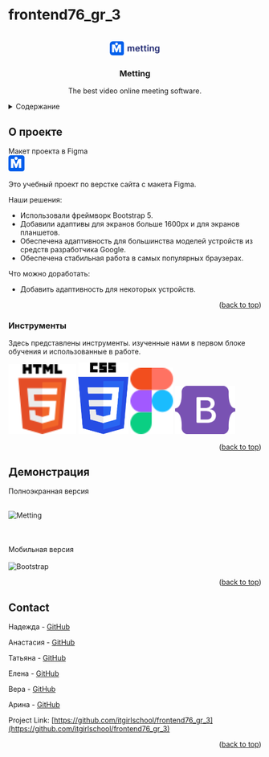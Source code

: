 # frontend76_gr_3

<!-- PROJECT SHIELDS -->
<!--
*** I'm using markdown "reference style" links for readability.
*** Reference links are enclosed in brackets [ ] instead of parentheses ( ).
*** See the bottom of this document for the declaration of the reference variables
*** for contributors-url, forks-url, etc. This is an optional, concise syntax you may use.
*** https://www.markdownguide.org/basic-syntax/#reference-style-links
-->
<!-- [![Contributors][contributors-shield]][contributors-url]
[![Forks][forks-shield]][forks-url]
[![Stargazers][stars-shield]][stars-url]
[![Issues][issues-shield]][issues-url]
[![MIT License][license-shield]][license-url]
[![LinkedIn][linkedin-shield]][linkedin-url] -->



<!-- PROJECT LOGO -->
<br />
<div align="center">
    <img src="./assets/png/Grouplogo2.png" alt="Logo" width="100" style="background-color:white; border-radius:6px">
  </a>

  <h3 align="center">Metting</h3>

  <p align="center">
    The best video online meeting software.
    <br />
</div>



<!-- TABLE OF CONTENTS -->
<details>
  <summary>Содержание</summary>
  <ol>
    <li>
      <a href="#about-the-project">О проекте</a>
      <ul>
        <li><a href="#built-with">Инструменты</a></li>
      </ul>
    </li>
    <li><a href="#usage">Демонстрация</a></li>
    <li><a href="#contact">Команда</a></li>
  </ol>
</details>



<!-- ABOUT THE PROJECT -->
## О проекте

Макет проекта в Figma  
[![Product Name Screen Shot][product-screenshot]](https://www.figma.com/file/wuUTMadXEF0pyFwmuJS8sb/Video-Conference?type=design&node-id=46-924&mode=design&t=wFt9c1Ak8Sbqf1W6-0 "Макет")

Это учебный проект по верстке сайта с макета Figma.

Наши решения:
* Использовали фреймворк Bootstrap 5.
* Добавили адаптивы для экранов больше 1600px и для экранов планшетов.
* Обеспечена адаптивность для большинства моделей устройств из средств разработчика Google.
* Обеспечена стабильная работа в самых популярных браузерах.


Что можно доработать:
* Добавить адаптивность для некоторых устройств.




<p align="right">(<a href="#readme-top">back to top</a>)</p>



### Инструменты

Здесь представлены инструменты. изученные нами в первом блоке обучения и использованные в работе.

<img src="./assets/svg/HTML5_logo_and_wordmark_1.svg" alt="HTML5" width="135">  
<img src="./assets/svg/CSS3_logo_and_wordmark.svg" alt="CSS3" width="100">
<img src="./assets/svg/Figma-logo_1.svg" alt="Figma" width="85" styles="margin-right:2vw">
<img src="./assets/svg/Bootstrap-5-1.svg" alt="Bootstrap" width="120">



<p align="right">(<a href="#readme-top">back to top</a>)</p>


<!-- USAGE EXAMPLES -->
## Демонстрация

Полноэкранная версия
<br />
<br />

<img src="./assets/gif/Metting.gif" alt="Metting" width="1200">
<br />
<br />
<br />
<br />
Мобильная версия
<br />
<br />

<img src="./assets/gif/Metting_mobile.gif" alt="Bootstrap" width="500">


<p align="right">(<a href="#readme-top">back to top</a>)</p>




<!-- CONTACT -->
## Contact

Надежда - [GitHub](https://github.com/NadezhdaGi)

Анастасия - [GitHub](https://github.com/AnastasiaRueb)

Татьяна - [GitHub](https://github.com/KruTatiana)

Елена - [GitHub](https://github.com/lenusya8121)

Вера - [GitHub](https://github.com/Kururpira)

Арина - [GitHub](https://github.com/meydera)

Project Link: [https://github.com/itgirlschool/frontend76_gr_3](https://github.com/itgirlschool/frontend76_gr_3)

<p align="right">(<a href="#readme-top">back to top</a>)</p>



<!-- MARKDOWN LINKS & IMAGES -->
<!-- https://www.markdownguide.org/basic-syntax/#reference-style-links -->


[contributors-shield]: https://img.shields.io/github/contributors/othneildrew/Best-README-Template.svg?style=for-the-badge
[product-screenshot]: ./assets/png/Subtract.png
[contributors-url]: https://github.com/othneildrew/Best-README-Template/graphs/contributors
[forks-shield]: https://img.shields.io/github/forks/othneildrew/Best-README-Template.svg?style=for-the-badge
[forks-url]: https://github.com/othneildrew/Best-README-Template/network/members
[stars-shield]: https://img.shields.io/github/stars/othneildrew/Best-README-Template.svg?style=for-the-badge
[stars-url]: https://github.com/othneildrew/Best-README-Template/stargazers
[issues-shield]: https://img.shields.io/github/issues/othneildrew/Best-README-Template.svg?style=for-the-badge
[issues-url]: https://github.com/othneildrew/Best-README-Template/issues
[license-shield]: https://img.shields.io/github/license/othneildrew/Best-README-Template.svg?style=for-the-badge
[license-url]: https://github.com/othneildrew/Best-README-Template/blob/master/LICENSE.txt


